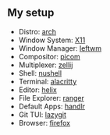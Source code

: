 ## My setup
- Distro: [arch](https://github.com/archlinux)
- Window System: [X11](https://github.com/freedesktop/xorg-libX11)
- Window Manager: [leftwm](https://github.com/leftwm/leftwm)
- Compositor: [picom](https://github.com/yshui/picom)
- Multiplexer: [zellij](https://github.com/zellij-org/zellij)
- Shell: [nushell](https://www.nushell.sh/)
- Terminal: [alacritty](https://github.com/alacritty/alacritty)
- Editor: [helix](https://github.com/helix-editor/helix)
- File Explorer: [ranger](https://github.com/ranger/ranger)
- Default Apps: [handlr](https://github.com/chmln/handlr)
- Git TUI: [lazygit](https://github.com/jesseduffield/lazygit)
- Browser: [firefox](https://github.com/mozilla/gecko-dev)
